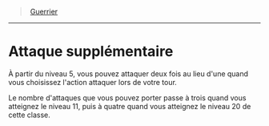 ﻿---
!ClassFeatureItem
Id: fighter_hd.md#attaque-supplémentaire
ParentLink: fighter_hd.md#guerrier
Name: Attaque supplémentaire
ParentName: Guerrier
NameLevel: 1
Attributes:
  Name: Attaque supplémentaire
  Markdown: >+
    # <!--Name-->Attaque supplémentaire<!--/Name-->


    À partir du niveau 5, vous pouvez attaquer deux fois au lieu d'une quand vous choisissez l'action attaquer lors de votre tour.


    Le nombre d'attaques que vous pouvez porter passe à trois quand vous atteignez le niveau 11, puis à quatre quand vous atteignez le niveau 20 de cette classe.

  Description: >+
    À partir du niveau 5, vous pouvez attaquer deux fois au lieu d'une quand vous choisissez l'action attaquer lors de votre tour.


    Le nombre d'attaques que vous pouvez porter passe à trois quand vous atteignez le niveau 11, puis à quatre quand vous atteignez le niveau 20 de cette classe.

AttributesDictionary: >+
  Name: Attaque supplémentaire

  Markdown: >+

    # <!--Name-->Attaque supplémentaire<!--/Name-->





    À partir du niveau 5, vous pouvez attaquer deux fois au lieu d'une quand vous choisissez l'action attaquer lors de votre tour.





    Le nombre d'attaques que vous pouvez porter passe à trois quand vous atteignez le niveau 11, puis à quatre quand vous atteignez le niveau 20 de cette classe.



  Description: >+

    À partir du niveau 5, vous pouvez attaquer deux fois au lieu d'une quand vous choisissez l'action attaquer lors de votre tour.





    Le nombre d'attaques que vous pouvez porter passe à trois quand vous atteignez le niveau 11, puis à quatre quand vous atteignez le niveau 20 de cette classe.



Description: >+
  À partir du niveau 5, vous pouvez attaquer deux fois au lieu d'une quand vous choisissez l'action attaquer lors de votre tour.


  Le nombre d'attaques que vous pouvez porter passe à trois quand vous atteignez le niveau 11, puis à quatre quand vous atteignez le niveau 20 de cette classe.

---
> [Guerrier](hd_fighter.md)

---

# Attaque supplémentaire

À partir du niveau 5, vous pouvez attaquer deux fois au lieu d'une quand vous choisissez l'action attaquer lors de votre tour.

Le nombre d'attaques que vous pouvez porter passe à trois quand vous atteignez le niveau 11, puis à quatre quand vous atteignez le niveau 20 de cette classe.

